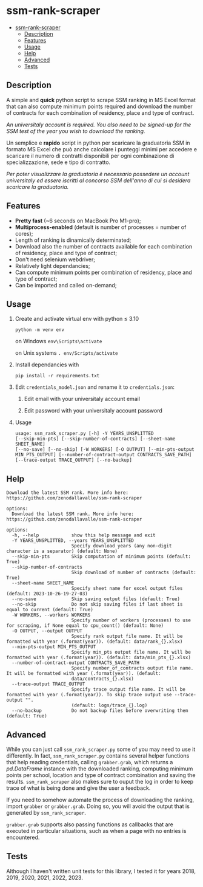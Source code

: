 # ssm-rank-scraper

- [ssm-rank-scraper](#ssm-rank-scraper)
  - [Description](#description)
  - [Features](#features)
  - [Usage](#usage)
  - [Help](#help)
  - [Advanced](#advanced)
  - [Tests](#tests)

## Description

A simple and **quick** python script to scrape SSM ranking in MS Excel format that can also compute minimum points required and download the number of contracts for each combination of residency, place and type of contract.

_An universitaly account is required. You also need to be signed-up for the SSM test of the year you wish to download the ranking._

Un semplice e **rapido** script in python per scaricare la graduatoria SSM in formato MS Excel che può anche calcolare i punteggi minimi per accedere e scaricare il numero di contratti disponibili per ogni combinazione di specializzazione, sede e tipo di contratto.

_Per poter visualizzare la graduatoria è necessario possedere un account universitaly ed essere iscritti al concorso SSM dell'anno di cui si desidera scaricare la graduatoria._

## Features

- **Pretty fast** (~6 seconds on MacBook Pro M1-pro);
- **Multiprocess-enabled** (default is number of processes = number of cores);
- Length of ranking is dinamically determinated;
- Download also the number of contracts available for each combination of residency, place and type of contract;
- Don't need selenium webdriver;
- Relatively light dependancies;
- Can compute minimum points per combination of residency, place and type of contract;
- Can be imported and called on-demand;

## Usage

1. Create and activate virtual env with python ≤ 3.10

   <code>python -m venv env</code>

   on Windows <code>env\Scripts\activate</code>

   on Unix systems <code>. env/Scripts/activate</code>

2. Install dependancies with

   <code>pip install -r requirements.txt</code>

3. Edit `credentials_model.json` and rename it to `credentials.json`:

   1. Edit email with your universitaly account email

   2. Edit password with your universitaly account password

4. Usage

   <code>usage: ssm_rank_scraper.py [-h] -Y YEARS_UNSPLITTED [--skip-min-pts] [--skip-number-of-contracts] [--sheet-name SHEET_NAME] [--no-save] [--no-skip] [-W WORKERS] [-O OUTPUT] [--min-pts-output MIN_PTS_OUTPUT] [--number-of-contract-output CONTRACTS_SAVE_PATH] [--trace-output TRACE_OUTPUT] [--no-backup]</code>

## Help

```
Download the latest SSM rank. More info here: https://github.com/zenodallavalle/ssm-rank-scraper

options:
  Download the latest SSM rank. More info here: https://github.com/zenodallavalle/ssm-rank-scraper

options:
  -h, --help            show this help message and exit
  -Y YEARS_UNSPLITTED, --years YEARS_UNSPLITTED
                        Specify download years (any non-digit character is a separator) (default: None)
  --skip-min-pts        Skip computation of minimum points (default: True)
  --skip-number-of-contracts
                        Skip download of number of contracts (default: True)
  --sheet-name SHEET_NAME
                        Specify sheet name for excel output files (default: 2023-10-26-19-27-03)
  --no-save             Skip saving output files (default: True)
  --no-skip             Do not skip saving files if last sheet is equal to current (default: True)
  -W WORKERS, --workers WORKERS
                        Specify number of workers (processes) to use for scraping, if None equal to cpu_count() (default: None)
  -O OUTPUT, --output OUTPUT
                        Specify rank output file name. It will be formatted with year (.format(year)). (default: data/rank_{}.xlsx)
  --min-pts-output MIN_PTS_OUTPUT
                        Specify min_pts output file name. It will be formatted with year (.format(year)). (default: data/min_pts_{}.xlsx)
  --number-of-contract-output CONTRACTS_SAVE_PATH
                        Specify number_of_contracts output file name. It will be formatted with year (.format(year)). (default:
                        data/contracts_{}.xlsx)
  --trace-output TRACE_OUTPUT
                        Specify trace output file name. It will be formatted with year (.format(year)). To skip trace output use --trace-output "".
                        (default: logs/trace_{}.log)
  --no-backup           Do not backup files before overwriting them (default: True)
```

## Advanced

While you can just call `ssm_rank_scraper.py` some of you may need to use it differently. In fact, `ssm_rank_scraper.py` contains several helper functions that help reading credentials, calling `grabber.grab`, which returns a _pd.DataFrame_ instance with the downloaded ranking, computing minimum points per school, location and type of contract combination and saving the results. `ssm_rank_scraper` also makes sure to ouput the log in order to keep trace of what is being done and give the user a feedback.

If you need to somehow automate the process of downloading the ranking, import `grabber` or `grabber.grab`. Doing so, you will avoid the output that is generated by `ssm_rank_scraper`.

`grabber.grab` supports also passing functions as callbacks that are executed in particular situations, such as when a page with no entries is encountered.

## Tests

Although I haven't written unit tests for this library, I tested it for years 2018, 2019, 2020, 2021, 2022, 2023.
